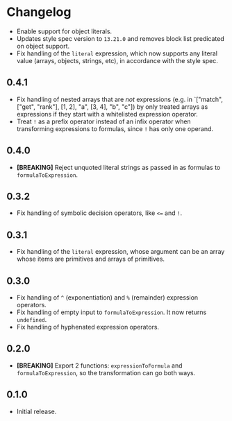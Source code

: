 # Changelog

- Enable support for object literals.
- Updates style spec version to `13.21.0` and removes block list predicated on object support.
- Fix handling of the `literal` expression, which now supports any literal value (arrays, objects, strings, etc), in accordance with the style spec.

## 0.4.1

- Fix handling of nested arrays that are *not* expressions (e.g. in `["match", ["get", "rank"], [1, 2], "a", [3, 4], "b", "c"]) by only treated arrays as expressions if they start with a whitelisted expression operator.
- Treat `!` as a prefix operator instead of an infix operator when transforming expressions to formulas, since `!` has only one operand.

## 0.4.0

- **[BREAKING]** Reject unquoted literal strings as passed in as formulas to `formulaToExpression`.

## 0.3.2

- Fix handling of symbolic decision operators, like `<=` and `!`.

## 0.3.1

- Fix handling of the `literal` expression, whose argument can be an array whose items are primitives and arrays of primitives.

## 0.3.0

- Fix handling of `^` (exponentiation) and `%` (remainder) expression operators.
- Fix handling of empty input to `formulaToExpression`. It now returns `undefined`.
- Fix handling of hyphenated expression operators.

## 0.2.0

- **[BREAKING]** Export 2 functions: `expressionToFormula` and `formulaToExpression`, so the transformation can go both ways.

## 0.1.0

- Initial release.
